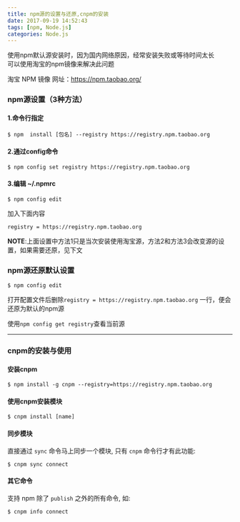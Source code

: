 ```yaml
---
title: npm源的设置与还原,cnpm的安装
date: 2017-09-19 14:52:43
tags: [npm, Node.js]
categories: Node.js
---
```

使用npm默认源安装时，因为国内网络原因，经常安装失败或等待时间太长  
可以使用淘宝的npm镜像来解决此问题
<!--more-->

淘宝 NPM 镜像 网址：https://npm.taobao.org/

### npm源设置（3种方法）

#### 1.命令行指定

```shell 
$ npm  install [包名] --registry https://registry.npm.taobao.org
```

#### 2.通过config命令

```shell 
$ npm config set registry https://registry.npm.taobao.org 
```

#### 3.编辑 ~/.npmrc 

```shell 
$ npm config edit
```

加入下面内容

`registry = https://registry.npm.taobao.org`

**NOTE**:上面设置中方法1只是当次安装使用淘宝源，方法2和方法3会改变源的设置，如果需要还原，见下文

### npm源还原默认设置

```shell 
$ npm config edit
```

打开配置文件后删除`registry = https://registry.npm.taobao.org` 一行，便会还原为默认的npm源

使用`npm config get registry`查看当前源

-----------------

### cnpm的安装与使用

#### 安装cnpm 

```shell 
$ npm install -g cnpm --registry=https://registry.npm.taobao.org
```

#### 使用cnpm安装模块

```shell 
$ cnpm install [name]
```

#### 同步模块

直接通过 `sync` 命令马上同步一个模块, 只有 `cnpm` 命令行才有此功能:

```shell 
$ cnpm sync connect
```

#### 其它命令

支持 npm 除了 `publish` 之外的所有命令, 如:

```shell 
$ cnpm info connect
```